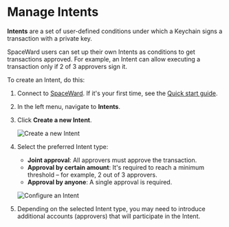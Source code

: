 ﻿---
sidebar_position: 10
---

# Manage Intents

**Intents** are a set of user-defined conditions under which a Keychain signs a transaction with a private key.

SpaceWard users can set up their own Intents as conditions to get transactions approved. For example, an Intent can allow executing a transaction only if 2 of 3 approvers sign it.

To create an Intent, do this:

1. Connect to [SpaceWard](https://spaceward.buenavista.wardenprotocol.org). If it's your first time, see the [Quick start guide](buenavista-quick-start).

2. In the left menu, navigate to **Intents**.

3. Click **Create a new Intent**.

    ![Create a new Intent](https://i.ibb.co/M6js9Gx/createnewintent.png)

4. Select the preferred Intent type:

    - **Joint approval**: All approvers must approve the transaction.
    - **Approval by certain amount**: It's required to reach a minimum threshold – for example, 2 out of 3 approvers.
    - **Approval by anyone**: A single approval is required.

    ![Configure an Intent](https://i.ibb.co/jvGr0PT/typeofcondition.png)

5. Depending on the selected Intent type, you may need to introduce additional accounts (approvers) that will participate in the Intent.